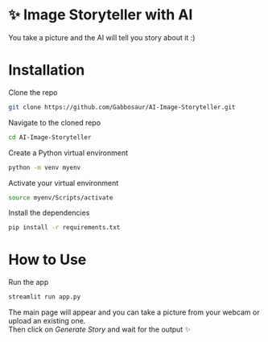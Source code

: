 # ✨ Image Storyteller with AI
You take a picture and the AI will tell you story about it :)

# Installation
Clone the repo
```bash
git clone https://github.com/Gabbosaur/AI-Image-Storyteller.git
```
Navigate to the cloned repo
```bash
cd AI-Image-Storyteller
```
Create a Python virtual environment
```bash
python -m venv myenv
```
Activate your virtual environment
```bash
source myenv/Scripts/activate
```
Install the dependencies
```bash
pip install -r requirements.txt
```

# How to Use
Run the app
```bash
streamlit run app.py
```
The main page will appear and you can take a picture from your webcam or upload an existing one.<br>
Then click on _Generate Story_ and wait for the output ✨
